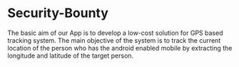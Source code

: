 # Security-Bounty
The basic aim of our App is to develop a low-cost solution for GPS based tracking system. The main objective of the system is to track the current location of the person who has the android enabled mobile by extracting the longitude and latitude of the target person.
